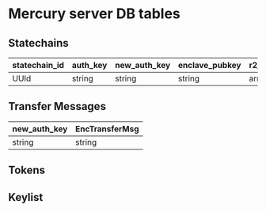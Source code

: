 # Mercury server DB tables

## Statechains

| statechain_id | auth_key | new_auth_key | enclave_pubkey | r2_com | blind_com | public_nonce | challenge | x1 | batch_id |
| --- | ----------- | ----------- | ----------- | ----------- | ----------- | ----------- | ----------- |----------- | ----------- |
| UUId | string | string | string | array | array | array | array | string | UUId |

## Transfer Messages

| new_auth_key | EncTransferMsg |
| ----- | ----- |
| string | string |

## Tokens

## Keylist



